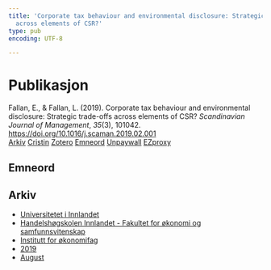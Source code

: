 ```yaml
---
title: 'Corporate tax behaviour and environmental disclosure: Strategic trade-offs
  across elements of CSR?'
type: pub
encoding: UTF-8

---
```

<h1>Publikasjon</h1>
<article id="csl-bib-container-LZWBH6X7" class="csl-bib-container">
  <div class="csl-bib-body"> <div class="csl-entry">Fallan, E., &#38; Fallan, L. (2019). Corporate tax behaviour and environmental disclosure: Strategic trade-offs across elements of CSR? <i>Scandinavian Journal of Management</i>, <i>35</i>(3), 101042. <a href="https://doi.org/10.1016/j.scaman.2019.02.001">https://doi.org/10.1016/j.scaman.2019.02.001</a></div> </div>
  <div class="csl-bib-buttons">
    <a href="#taxonomy-article-LZWBH6X7" alt="archive" class="csl-bib-button">Arkiv</a>
    <a href="https://app.cristin.no/results/show.jsf?id=1715121" alt="Cristin" class="csl-bib-button">Cristin</a>
    <a href="http://zotero.org/groups/5881554/items/LZWBH6X7" alt="Zotero" class="csl-bib-button">Zotero</a>
    <a href="#keywords-article-LZWBH6X7" alt="keywords" class="csl-bib-button">Emneord</a>
    <a href="https://doi.org/10.1016/j.scaman.2019.02.001" alt="Unpaywall" class="csl-bib-button">Unpaywall</a>
    <a href="https://doi.org/10.1016/j.scaman.2019.02.001" alt="EZproxy" class="csl-bib-button">EZproxy</a>
  </div>
  <div id="csl-bib-meta-container-LZWBH6X7"></div>
</article>
<div id="csl-bib-meta-LZWBH6X7" class="csl-bib-meta">
  <article id="keywords-article-LZWBH6X7" class="keywords-article">
    <h1>Emneord</h1>
    
  </article>
  <article id="taxonomy-article-LZWBH6X7" class="taxonomy-article">
    <h1>Arkiv</h1>
    <ul>
      <li>
        <a href="/nn/archive/?key=3DCRN523">Universitetet i Innlandet</a>
      </li>
      <li>
        <a href="/nn/archive/?key=DU8Q9LN9">Handelshøgskolen Innlandet - Fakultet for økonomi og samfunnsvitenskap</a>
      </li>
      <li>
        <a href="/nn/archive/?key=3IQA89I8">Institutt for økonomifag</a>
      </li>
      <li>
        <a href="/nn/archive/?key=9V5B7Z44">2019</a>
      </li>
      <li>
        <a href="/nn/archive/?key=TH2HTY3F">August</a>
      </li>
    </ul>
  </article>
</div>
